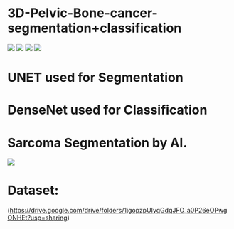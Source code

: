 # 3D-Pelvic-Bone-cancer-segmentation+classification


![](https://github.com/basharbme/3D-Pelvic-Bone-cancer-segmentation-and-classification/blob/main/0_IMG-20211028-WA0022.jpg)
![](https://github.com/basharbme/3D-Pelvic-Bone-cancer-segmentation-and-classification/blob/main/FB_IMG_1634756330907.jpg)
![](https://github.com/basharbme/3D-Pelvic-Bone-cancer-segmentation-and-classification/blob/main/IMG-20211028-WA0021.jpg)
![](https://github.com/basharbme/3D-Pelvic-Bone-cancer-segmentation-and-classification/blob/main/1635431306917_IMG-20211028-WA0023.jpg)

# UNET used for Segmentation 
# DenseNet used for Classification


# Sarcoma Segmentation by AI.
![](https://github.com/basharbme/3D-Pelvic-Bone-cancer-classification/blob/main/33333.PNG)


# Dataset:
(https://drive.google.com/drive/folders/1jgopzpUIyqGdqJFO_a0P26eOPwgONHEt?usp=sharing)
